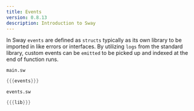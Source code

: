 ```yaml
---
title: Events
version: 0.8.13
description: Introduction to Sway
---
```


In Sway `events` are defined as `structs` typically as its own library to be imported in like errors or interfaces. By utilizing `logs` from the standard library, custom events can be `emitted` to be picked up and indexed at the end of function runs.

`main.sw`

```rust
{{{events}}}
```

`events.sw`

```rust
{{{lib}}}
```
